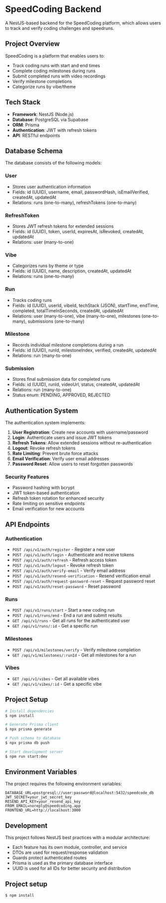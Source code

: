 # SpeedCoding Backend

A NestJS-based backend for the SpeedCoding platform, which allows users to track and verify coding challenges and speedruns.

## Project Overview

SpeedCoding is a platform that enables users to:

- Track coding runs with start and end times
- Complete coding milestones during runs
- Submit completed runs with video recordings
- Verify milestone completions
- Categorize runs by vibe/theme

## Tech Stack

- **Framework**: NestJS (Node.js)
- **Database**: PostgreSQL via Supabase
- **ORM**: Prisma
- **Authentication**: JWT with refresh tokens
- **API**: RESTful endpoints

## Database Schema

The database consists of the following models:

### User

- Stores user authentication information
- Fields: id (UUID), username, email, passwordHash, isEmailVerified, createdAt, updatedAt
- Relations: runs (one-to-many), refreshTokens (one-to-many)

### RefreshToken

- Stores JWT refresh tokens for extended sessions
- Fields: id (UUID), token, userId, expiresAt, isRevoked, createdAt, updatedAt
- Relations: user (many-to-one)

### Vibe

- Categorizes runs by theme or type
- Fields: id (UUID), name, description, createdAt, updatedAt
- Relations: runs (one-to-many)

### Run

- Tracks coding runs
- Fields: id (UUID), userId, vibeId, techStack (JSON), startTime, endTime, completed, totalTimeInSeconds, createdAt, updatedAt
- Relations: user (many-to-one), vibe (many-to-one), milestones (one-to-many), submissions (one-to-many)

### Milestone

- Records individual milestone completions during a run
- Fields: id (UUID), runId, milestoneIndex, verified, createdAt, updatedAt
- Relations: run (many-to-one)

### Submission

- Stores final submission data for completed runs
- Fields: id (UUID), runId, videoUrl, status, createdAt, updatedAt
- Relations: run (many-to-one)
- Status enum: PENDING, APPROVED, REJECTED

## Authentication System

The authentication system implements:

1. **User Registration**: Create new accounts with username/password
2. **Login**: Authenticate users and issue JWT tokens
3. **Refresh Tokens**: Allow extended sessions without re-authentication
4. **Logout**: Revoke refresh tokens
5. **Rate Limiting**: Prevent brute force attacks
6. **Email Verification**: Verify user email addresses
7. **Password Reset**: Allow users to reset forgotten passwords

### Security Features

- Password hashing with bcrypt
- JWT token-based authentication
- Refresh token rotation for enhanced security
- Rate limiting on sensitive endpoints
- Email verification for new accounts

## API Endpoints

### Authentication

- `POST /api/v1/auth/register` - Register a new user
- `POST /api/v1/auth/login` - Authenticate and receive tokens
- `POST /api/v1/auth/refresh` - Refresh access token
- `POST /api/v1/auth/logout` - Revoke refresh token
- `POST /api/v1/auth/verify-email` - Verify email address
- `POST /api/v1/auth/resend-verification` - Resend verification email
- `POST /api/v1/auth/request-password-reset` - Request password reset
- `POST /api/v1/auth/reset-password` - Reset password

### Runs

- `POST /api/v1/runs/start` - Start a new coding run
- `POST /api/v1/runs/end` - End a run and submit results
- `GET /api/v1/runs` - Get all runs for the authenticated user
- `GET /api/v1/runs/:id` - Get a specific run

### Milestones

- `POST /api/v1/milestones/verify` - Verify milestone completion
- `GET /api/v1/milestones/:runId` - Get all milestones for a run

### Vibes

- `GET /api/v1/vibes` - Get all available vibes
- `GET /api/v1/vibes/:id` - Get a specific vibe

## Project Setup

```bash
# Install dependencies
$ npm install

# Generate Prisma client
$ npx prisma generate

# Push schema to database
$ npx prisma db push

# Start development server
$ npm run start:dev
```

## Environment Variables

The project requires the following environment variables:

```
DATABASE_URL=postgresql://user:password@localhost:5432/speedcode_db
JWT_SECRET=your_jwt_secret_key
RESEND_API_KEY=your_resend_api_key
FROM_EMAIL=noreply@speedcoding.app
FRONTEND_URL=http://localhost:3000
```

## Development

This project follows NestJS best practices with a modular architecture:

- Each feature has its own module, controller, and service
- DTOs are used for request/response validation
- Guards protect authenticated routes
- Prisma is used as the primary database interface
- UUID is used for all IDs for better security and distribution

## Project setup

```bash
$ npm install
```
